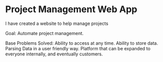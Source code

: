 # Project Management Web App 
I have created a website to help manage projects

Goal: Automate project management. 

Base Problems Solved: 
  Ability to access at any time. 
  Ability to store data. 
  Parsing Data in a user friendly way. 
  Platform that can be expanded to everyone internally, and eventually customers. 
  
